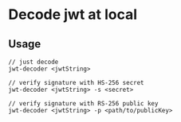 # Decode jwt at local

## Usage

```
// just decode
jwt-decoder <jwtString>

// verify signature with HS-256 secret
jwt-decoder <jwtString> -s <secret>

// verify signature with RS-256 public key
jwt-decoder <jwtString> -p <path/to/publicKey>
```
